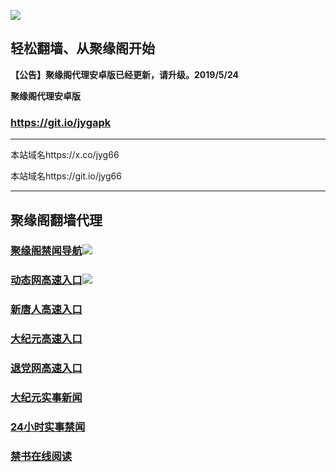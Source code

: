 ![](https://raw.githubusercontent.com/hao369/a/master/j.jpg)



## 轻松翻墙、从聚缘阁开始



**【公告】聚缘阁代理安卓版已经更新，请升级。2019/5/24**

 
**聚缘阁代理安卓版**
### https://git.io/jygapk  

***

本站域名https://x.co/jyg66 

本站域名https://git.io/jyg66



***




## 聚缘阁翻墙代理 


### [聚缘阁禁闻导航](https://66.xczfg.cf/?id=2)![](https://tup.vraet.cf/jyg.gif)

### [动态网高速入口](https://66.xczfg.cf/?id=2)![](https://tup.vraet.cf/jygdl.gif)


### [新唐人高速入口](https://66.xczfg.cf/?id=5)

### [大纪元高速入口](https://66.xczfg.cf/?id=7)

### [退党网高速入口](https://66.xczfg.cf/?id=8)






### [大纪元实事新闻](https://git.io/fjmgE)

### [24小时实事禁闻](https://git.io/fj3Go)

### [禁书在线阅读](https://git.io/fjJ5Z)






